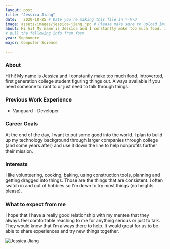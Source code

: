 ```yaml
---
layout: post
title: "Jessica Jiang"
date:   2020-10-25 # Date you're making this file in Y-M-D
image: assets/images/jessica-jiang.jpg # Please make sure to upload image in /assets/images/fname-lastname.ext format 
about: Hi hi! My name is Jessica and I constantly make too much food. Introverted, first generation college student figuring things out. Always available if you need someone to rant to or just need to talk through things.  # "Briefly describe yourself"
# pull the following info from form
year: Sophomore 
major: Computer Science

---
```


### About

Hi hi! My name is Jessica and I constantly make too much food. Introverted, first generation college student figuring things out. Always available if you need someone to rant to or just need to talk through things. 

### Previous Work Experience
- Vanguard - Developer

### Career Goals

At the end of the day, I want to put some good into the world. I plan to build up my technology background through larger companies through college (and some years after) and use it down the line to help nonprofits further their mission. 

### Interests

I like volunteering, cooking, baking, using construction tools, planning and getting dragged into things. Those are the things that are consistent. I often switch in and out of hobbies so I'm down to try most things (no heights please).

### What to expect from me

I hope that I have a really good relationship with my mentee that they always feel comfortable reaching to me for anything serious or just to talk. They would know that I’m always there to help. It would great for us to be able to share experiences and try new things together. 

<div class="text-center my-5">
    <img src="{{ "assets/images/jessica-jiang.jpg" | absolute_url }}" alt="Jessica Jiang" class="rounded post-img" />
</div>